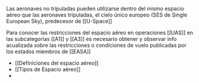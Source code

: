 Las aeronaves no tripuladas pueden utilizarse dentro del mismo espacio aéreo que las aeronaves tripuladas, el cielo único europeo (SES de Single European Sky), predecesor de [[U-Space]]

Para conocer las restricciones del espacio aéreo en operaciones [[UAS]] en las subcategorías [[A1]] y [[A3]] es necesario obtener y observar info acualizada sobre las restricciones o condiciones de vuelo publicadas por los estados miembros de [[EASA]]

- [[Definiciones del espacio aéreo]]
- [[Tipos de Espacio aéreo]]
- 